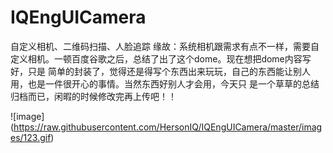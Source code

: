 # IQEngUICamera
自定义相机、二维码扫描、人脸追踪
缘故：系统相机跟需求有点不一样，需要自定义相机。一顿百度谷歌之后，总结了出了这个dome。现在想把dome内容写好，只是
简单的封装了，觉得还是得写个东西出来玩玩，自己的东西能让别人用，也是一件很开心的事情。当然东西好别人才会用，今天只
是一个草草的总结归档而已，闲暇的时候修改完再上传吧！！

![image] (https://raw.githubusercontent.com/HersonIQ/IQEngUICamera/master/images/123.gif)
